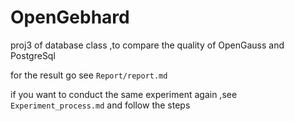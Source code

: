# OpenGebhard
proj3 of database class ,to compare the quality of OpenGauss and  PostgreSql

for the result go see `Report/report.md`

if you want to conduct the same experiment again ,see `Experiment_process.md` and follow the steps